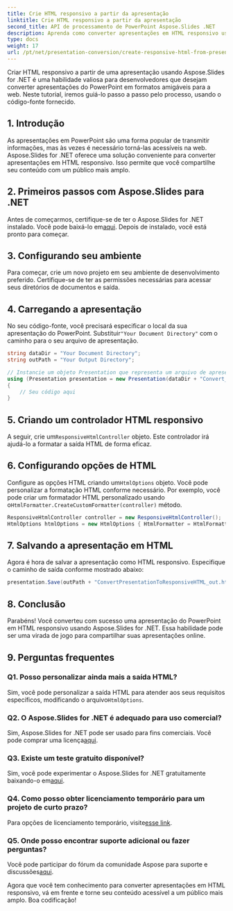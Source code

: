 ```yaml
---
title: Crie HTML responsivo a partir da apresentação
linktitle: Crie HTML responsivo a partir da apresentação
second_title: API de processamento de PowerPoint Aspose.Slides .NET
description: Aprenda como converter apresentações em HTML responsivo usando Aspose.Slides for .NET. Crie conteúdo envolvente que se adapta perfeitamente a vários dispositivos.
type: docs
weight: 17
url: /pt/net/presentation-conversion/create-responsive-html-from-presentation/
---
```


Criar HTML responsivo a partir de uma apresentação usando Aspose.Slides for .NET é uma habilidade valiosa para desenvolvedores que desejam converter apresentações do PowerPoint em formatos amigáveis para a web. Neste tutorial, iremos guiá-lo passo a passo pelo processo, usando o código-fonte fornecido.

## 1. Introdução

As apresentações em PowerPoint são uma forma popular de transmitir informações, mas às vezes é necessário torná-las acessíveis na web. Aspose.Slides for .NET oferece uma solução conveniente para converter apresentações em HTML responsivo. Isso permite que você compartilhe seu conteúdo com um público mais amplo.

## 2. Primeiros passos com Aspose.Slides para .NET

 Antes de começarmos, certifique-se de ter o Aspose.Slides for .NET instalado. Você pode baixá-lo em[aqui](https://releases.aspose.com/slides/net/). Depois de instalado, você está pronto para começar.

## 3. Configurando seu ambiente

Para começar, crie um novo projeto em seu ambiente de desenvolvimento preferido. Certifique-se de ter as permissões necessárias para acessar seus diretórios de documentos e saída.

## 4. Carregando a apresentação

 No seu código-fonte, você precisará especificar o local da sua apresentação do PowerPoint. Substituir`"Your Document Directory"` com o caminho para o seu arquivo de apresentação.

```csharp
string dataDir = "Your Document Directory";
string outPath = "Your Output Directory";

// Instancie um objeto Presentation que representa um arquivo de apresentação
using (Presentation presentation = new Presentation(dataDir + "Convert_HTML.pptx"))
{
    // Seu código aqui
}
```

## 5. Criando um controlador HTML responsivo

 A seguir, crie um`ResponsiveHtmlController` objeto. Este controlador irá ajudá-lo a formatar a saída HTML de forma eficaz.

## 6. Configurando opções de HTML

 Configure as opções HTML criando um`HtmlOptions` objeto. Você pode personalizar a formatação HTML conforme necessário. Por exemplo, você pode criar um formatador HTML personalizado usando o`HtmlFormatter.CreateCustomFormatter(controller)` método.

```csharp
ResponsiveHtmlController controller = new ResponsiveHtmlController();
HtmlOptions htmlOptions = new HtmlOptions { HtmlFormatter = HtmlFormatter.CreateCustomFormatter(controller) };
```

## 7. Salvando a apresentação em HTML

Agora é hora de salvar a apresentação como HTML responsivo. Especifique o caminho de saída conforme mostrado abaixo:

```csharp
presentation.Save(outPath + "ConvertPresentationToResponsiveHTML_out.html", SaveFormat.Html, htmlOptions);
```

## 8. Conclusão

Parabéns! Você converteu com sucesso uma apresentação do PowerPoint em HTML responsivo usando Aspose.Slides for .NET. Essa habilidade pode ser uma virada de jogo para compartilhar suas apresentações online.

## 9. Perguntas frequentes

### Q1. Posso personalizar ainda mais a saída HTML?
 Sim, você pode personalizar a saída HTML para atender aos seus requisitos específicos, modificando o arquivo`HtmlOptions`.

### Q2. O Aspose.Slides for .NET é adequado para uso comercial?
 Sim, Aspose.Slides for .NET pode ser usado para fins comerciais. Você pode comprar uma licença[aqui](https://purchase.aspose.com/buy).

### Q3. Existe um teste gratuito disponível?
 Sim, você pode experimentar o Aspose.Slides for .NET gratuitamente baixando-o em[aqui](https://releases.aspose.com/).

### Q4. Como posso obter licenciamento temporário para um projeto de curto prazo?
 Para opções de licenciamento temporário, visite[esse link](https://purchase.aspose.com/temporary-license/).

### Q5. Onde posso encontrar suporte adicional ou fazer perguntas?
 Você pode participar do fórum da comunidade Aspose para suporte e discussões[aqui](https://forum.aspose.com/).

Agora que você tem conhecimento para converter apresentações em HTML responsivo, vá em frente e torne seu conteúdo acessível a um público mais amplo. Boa codificação!